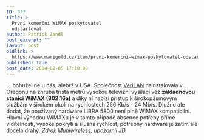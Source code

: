 ```yaml
---
ID: 837
title: >
  První komerční WiMAX poskytovatel
  odstartoval
author: Patrick Zandl
post_excerpt: ""
layout: post
oldlink: >
  https://www.marigold.cz/item/prvni-komercni-wimax-poskytovatel-odstartoval
published: true
post_date: 2004-02-05 17:10:00
---
```

... bohužel ne u nás, alebrž v USA. Společnost <A href="http://www.verilan.com/" target=_blank>VeriLAN</A> nainstalovala v Oregonu na zhruba třista metrů vysokou televizní vysílací věž <STRONG>základnovou stanici WiMAX (802.16a)</STRONG>&#160;a díky ní nabízí přístup k širokopásmovým službám v širokém okolí na rychlostech 256 Kb/s - 24 Mb/s. Dlužno ale dodat, že používaný hardware LIBRA 5800 není plně WiMAX kompatibilní. Hlavní výhodou WiMAXu je v tomto případě absence potřeby přímé viditelnosti, vysoké pokrytí a slušná rychlost, potřebný hardware je zatím ale docela drahý. <EM>Zdroj: </EM><A href="http://www.muniwireless.com/archives/000232.html" target=_blank><EM>Muniwireless</EM></A><EM>, upozornil JD.</EM>